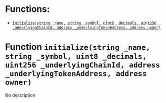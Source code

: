 


# Functions:
- [`initialize(string _name, string _symbol, uint8 _decimals, uint256 _underlyingChainId, address _underlyingTokenAddress, address owner)`](#ISynapseERC20-initialize-string-string-uint8-uint256-address-address-)


# <a id="ISynapseERC20-initialize-string-string-uint8-uint256-address-address-"></a> Function `initialize(string _name, string _symbol, uint8 _decimals, uint256 _underlyingChainId, address _underlyingTokenAddress, address owner)`
No description

